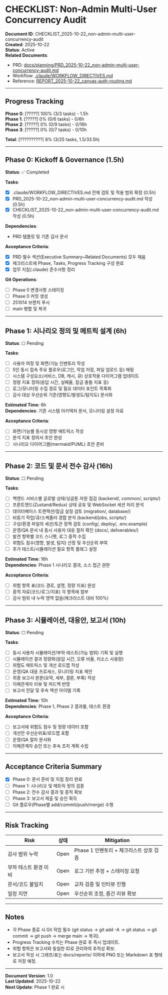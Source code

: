 # CHECKLIST: Non-Admin Multi-User Concurrency Audit

**Document ID**: CHECKLIST_2025-10-22_non-admin-multi-user-concurrency-audit  
**Created**: 2025-10-22  
**Status**: Active  
**Related Documents**:
- PRD: [docs/planning/PRD_2025-10-22_non-admin-multi-user-concurrency-audit.md](PRD_2025-10-22_non-admin-multi-user-concurrency-audit.md)
- Workflow: [.claude/WORKFLOW_DIRECTIVES.md](../../.claude/WORKFLOW_DIRECTIVES.md)
- Reference: [REPORT_2025-10-22_canvas-auth-routing.md](REPORT_2025-10-22_canvas-auth-routing.md)

---

## Progress Tracking

**Phase 0**: [?????] 100% (3/3 tasks) - 1.5h  
**Phase 1**: [?????] 0% (0/6 tasks) - 0/6h  
**Phase 2**: [?????] 0% (0/9 tasks) - 0/16h  
**Phase 3**: [?????] 0% (0/7 tasks) - 0/10h  

**Total**: [??????????] 8% (3/25 tasks, 1.5/33.5h)

---

## Phase 0: Kickoff & Governance (1.5h)

**Status**: ✅ Completed

**Tasks**:
- [x] .claude/WORKFLOW_DIRECTIVES.md 전체 검토 및 적용 범위 확정 (0.5h)
- [x] PRD_2025-10-22_non-admin-multi-user-concurrency-audit.md 작성 (0.5h)
- [x] CHECKLIST_2025-10-22_non-admin-multi-user-concurrency-audit.md 작성 (0.5h)

**Dependencies**:
- PRD 템플릿 및 기존 감사 문서

**Acceptance Criteria**:
- [x] PRD 필수 섹션(Executive Summary~Related Documents) 모두 채움
- [x] 체크리스트에 Phase, Tasks, Progress Tracking 구성 완료
- [x] 업무 지침(.claude) 준수사항 정리

**Git Operations**:
- [ ] Phase 0 변경사항 스테이징
- [ ] Phase 0 커밋 생성
- [ ] 251014 브랜치 푸시
- [ ] main 병합 및 복귀

---

## Phase 1: 시나리오 정의 및 메트릭 설계 (6h)

**Status**: ☐ Pending

**Tasks**:
- [ ] 사용자 여정 및 화면/기능 인벤토리 작성
- [ ] 5인 동시 접속 주요 플로우(로그인, 작업 저장, 파일 업로드 등) 매핑
- [ ] 시스템 구성요소(서비스, DB, 캐시, 큐) 상호작용 다이어그램 업데이트
- [ ] 정량 지표 정의(응답 시간, 실패율, 잠금 충돌 지표 등)
- [ ] 로그/모니터링 수집 경로 및 필요 데이터 포인트 목록화
- [ ] 감사 대상 우선순위 기준(영향도/발생도/탐지도) 문서화

**Estimated Time**: 6h  
**Dependencies**: 기존 시스템 아키텍처 문서, 모니터링 설정 자료  

**Acceptance Criteria**:
- [ ] 화면/기능별 동시성 영향 매트릭스 작성
- [ ] 분석 지표 정의서 초안 완성
- [ ] 시나리오 다이어그램(mermaid/PUML) 초안 준비

---

## Phase 2: 코드 및 문서 전수 감사 (16h)

**Status**: ☐ Pending

**Tasks**:
- [ ] 백엔드 서비스별 글로벌 상태/싱글톤 자원 점검 (backend/, common/, scripts/)
- [ ] 프론트엔드(Zustand/Redux) 상태 공유 및 WebSocket 세션 처리 분석
- [ ] 데이터베이스 트랜잭션/잠금 설정 검토 (migration/, database/)
- [ ] 비동기 작업/큐/스케줄러 경합 분석 (backend/jobs, scripts/)
- [ ] 구성/환경 파일의 세션/토큰 정책 검토 (config/, deploy/, .env.example)
- [ ] 운영/QA 문서 내 동시 사용자 대응 절차 확인 (docs/, deliverables/)
- [ ] 발견 항목별 코드 스니펫, 로그 증적 수집
- [ ] 위험도 점수(영향, 발생, 탐지) 산정 및 우선순위 부여
- [ ] 추가 테스트/시뮬레이션 필요 항목 플래그 설정

**Estimated Time**: 16h  
**Dependencies**: Phase 1 시나리오 결과, 소스 접근 권한  

**Acceptance Criteria**:
- [ ] 위험 항목 표(코드 경로, 설명, 정량 지표) 완성
- [ ] 증적 자료(코드/로그/지표) 각 항목에 첨부
- [ ] 감사 범위 내 누락 영역 없음(체크리스트 대비 100%)

---

## Phase 3: 시뮬레이션, 대응안, 보고서 (10h)

**Status**: ☐ Pending

**Tasks**:
- [ ] 동시 사용자 시뮬레이션/부하 테스트(가능 범위) 기획 및 실행
- [ ] 시뮬레이션 결과 정량화(응답 시간, 오류 비율, 리소스 사용량)
- [ ] 위험도 매트릭스 및 개선 로드맵 작성
- [ ] 운영/QA 대응 프로세스, 모니터링 지표 제안
- [ ] 최종 보고서 본문(요약, 세부, 결론, 부록) 작성
- [ ] 이해관계자 리뷰 및 피드백 반영
- [ ] 보고서 전달 및 후속 액션 아이템 기록

**Estimated Time**: 10h  
**Dependencies**: Phase 1, Phase 2 결과물, 테스트 환경  

**Acceptance Criteria**:
- [ ] 보고서에 위험도 점수 및 정량 데이터 포함
- [ ] 개선안 우선순위표/로드맵 포함
- [ ] 운영/QA 절차 문서화
- [ ] 이해관계자 승인 또는 후속 조치 계획 수립

---

## Acceptance Criteria Summary

- [x] Phase 0: 문서 준비 및 지침 정리 완료
- [ ] Phase 1: 시나리오 및 메트릭 정의 검증
- [ ] Phase 2: 전수 감사 결과 및 증적 확보
- [ ] Phase 3: 보고서 제출 및 승인 획득
- [ ] Git 플로우(Phase별 add/commit/push/merge) 수행

---

## Risk Tracking

| Risk | 상태 | Mitigation |
|------|------|------------|
| 감사 범위 누락 | Open | Phase 1 인벤토리 + 체크리스트 상호 검증 |
| 부하 테스트 환경 미비 | Open | 로그 기반 추정 + 스테이징 요청 |
| 문서/코드 불일치 | Open | 교차 검증 및 인터뷰 진행 |
| 일정 지연 | Open | 우선순위 조정, 중간 리뷰 확보 |

---

## Notes

- 각 Phase 종료 시 Git 작업 필수 (git status → git add -A → git status → git commit → git push → merge main → 복귀).
- Progress Tracking 수치는 Phase 완료 후 즉시 업데이트.
- 위험 항목은 보고서와 동일한 ID로 관리하여 추적성 확보.
- 보고서 작성 시 그래프/표는 docs/reports/ 이하에 PNG 또는 Markdown 표 형태로 저장 예정.

---

**Document Version**: 1.0  
**Last Updated**: 2025-10-22  
**Next Update**: Phase 1 완료 시

